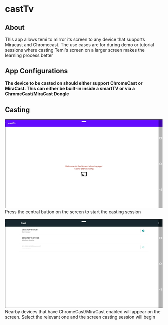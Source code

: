 <!-- Heading--->
# castTv
<!-- Heading 2 -->
## About
This app allows temi to mirror its screen to any device that supports Miracast and Chromecast. The use cases are for during demo or tutorial sessions where casting Temi's screen on a larger screen makes the learning process better

## App Configurations
**The device to be casted on should either support ChromeCast or MiraCast. This can either be built-in inside a smartTV or via a ChromeCast/MiraCast Dongle**

## Casting
![Alt Text](documentation/castTv_homepage.png)
Press the central button on the screen to start the casting session


![Alt Text](documentation/castTv_screencasting.png)
Nearby devices that have ChromeCast/MiraCast enabled will appear on the screen. Select the relevant one and the screen casting session will begin








